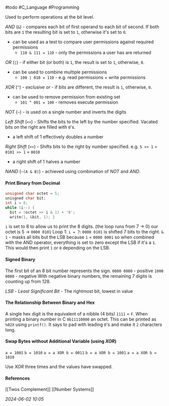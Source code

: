 #todo #C_Language #Programming 

Used to perform operations at the bit level.

_AND_ (`&`) - compares each bit of first operand to each bit of second. If both bits are `1` the resulting bit is set to `1`, otherwise it's set to `0`.
- can be used as a test to compare user permissions against required permissions
	- `110 & 111 = 110` - only the permissions a user has are returned 

_OR_ (`|`) - if either bit (or both) is `1`, the result is set to `1`, otherwise, `0`.
- can be used to combine multiple permissions
	- `100 | 010 = 110` - e.g. read permissions + write permissions

_XOR_ (`^`) - _exclusive or_ - if bits are different, the result is `1`, otherwise, `0`.
- can be used to remove permission from existing set
	- `101 ^ 001 = 100` - removes execute permission

_NOT_ (`~`) - is used on a single number and inverts the digits

_Left Shift_ (`<<`) - Shifts the bits to the left by the number specified. Vacated bits on the right are filled with `0`'s.
- a left shift of 1 effectively doubles a number

_Right Shift_ (`>>`) - Shifts bits to the right by number specified.
	e.g. `5 >> 1` = `0101 >> 1` = `0010`
- a right shift of 1 halves a number

_NAND_ (`~(A & B)`) - achieved using combination of _NOT_ and _AND_.
#### Print Binary from Decimal

```C
unsigned char octet = 5;
unisgned char bit;
int i = 8;
while (i--) {
  bit = (octet >> i & 1) + '0';
  write(1, &bit, 1); }
```

`i` is set to 8 to allow us to print the 8 digits. (the loop runs from 7 -> 0)
our octet is 5 -> `0000 0101`
Loop 1: `i = 7`: `0000 0101` is shifted 7 bits to the right.
	`& 1` - masks all bits but the LSB because `1` = `0000 0001` so when combined with the AND operator, everything is set to zero except the LSB if it's a `1`.
This would then print `1` or `0` depending on the LSB.
#### Signed Binary
The first bit of an 8 bit number represents the sign.
`0000 0000` - positive
`1000 0000` - negative
With negative binary numbers, the remaining 7 digits is counting up from 128.

_LSB_ - _Least Significant Bit_ - The rightmost bit, lowest in value
#### The Relationship Between Binary and Hex
A single hex digit is the equivalent of a nibble (4 bits) `1111` = `F`.
When printing a binary number in C `0b11110000` an octet. This can be printed as `%02X` using `printf()`. It says to pad with leading `0`'s and make it `2` characters long.
#### Swap Bytes without Additional Variable (using _XOR_)
`a = 1001`
`b = 1010`
`a = a XOR b = 0011`
`b = a XOR b = 1001`
`a = a XOR b = 1010`

Use _XOR_ three times and the values have swapped.
#### References
[[Twos Complement]]
[[Number Systems]]

_2024-06-02 10:05_